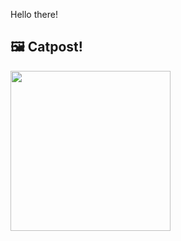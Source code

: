 Hello there!



## 🖼️ Catpost!

<sub>
    <img src="https://cdn2.thecatapi.com/images/btj37yUMc.jpg" height="256">
</sub>

